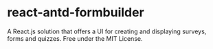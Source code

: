 # react-antd-formbuilder
A React.js solution that offers a UI for creating and displaying surveys, forms and quizzes. Free under the MIT License.
